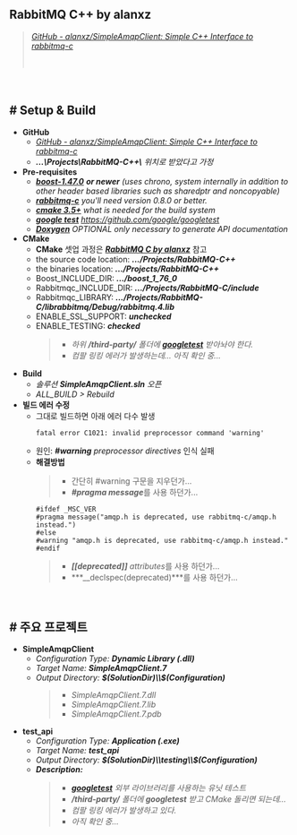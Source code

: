## RabbitMQ C++ by alanxz
> [*GitHub - alanxz/SimpleAmqpClient: Simple C++ Interface to rabbitmq-c*](https://github.com/alanxz/SimpleAmqpClient)
>
> ‌

　

## # Setup & Build

- **GitHub**
    - [*GitHub - alanxz/SimpleAmqpClient: Simple C++ Interface to rabbitmq-c*](https://github.com/alanxz/SimpleAmqpClient)
    - ***...\Projects\RabbitMQ-C++\\*** *위치로 받았다고 가정*
- **Pre-requisites**
    - [***boost-1.47.0***](http://www.boost.org/) ***or newer*** *(uses chrono, system internally in addition to other header based libraries such as sharedptr and noncopyable)*
    - [***rabbitmq-c***](http://github.com/alanxz/rabbitmq-c) *you'll need version 0.8.0 or better.*
    - [***cmake 3.5+***](http://www.cmake.org/) *what is needed for the build system*
    - [***google test***](https://github.com/google/googletest) *https://github.com/google/googletest*
    - [***Doxygen***](http://www.stack.nl/~dimitri/doxygen/) *OPTIONAL only necessary to generate API documentation*
- **CMake**
    - **CMake** 셋업 과정은 [***RabbitMQ C by alanxz***](https://github.com/icodes-studio/wiki/blob/main/STUDY%2BRND/RabbitMQ/Tutorials/C/Tutorial%2000%20-%20Setup.md) 참고
    - the source code location: ***.../Projects/RabbitMQ-C++***
    - the binaries location: ***.../Projects/RabbitMQ-C++***
    - Boost_INCLUDE_DIR: ***.../boost_1_76_0***
    - Rabbitmqc_INCLUDE_DIR: ***.../Projects/RabbitMQ-C/include***
    - Rabbitmqc_LIBRARY: ***.../Projects/RabbitMQ-C/librabbitmq/Debug/rabbitmq.4.lib***
    - ENABLE_SSL_SUPPORT: ***unchecked***
    - ENABLE_TESTING: ***checked***
        > - *하위 **/third-party/** 폴더에* [***googletest***](https://github.com/google/googletest) *받아놔야 한다.*
        > - *컴팔 링킹 에러가 발생하는데... 아직 확인 중...*
- **Build**
    - *솔루션 **SimpleAmqpClient.sln** 오픈*
    - *ALL_BUILD > Rebuild*
- **빌드 에러 수정**
    - 그대로 빌드하면 아래 에러 다수 발생
        ```
        fatal error C1021: invalid preprocessor command 'warning'
        ```
    - 원인: ***#warning*** *preprocessor directives* 인식 실패
    - **해결방법**
        > - 간단히 #warning 구문을 지우던가...
        > - ***#pragma message***를 사용 하던가...
        ```
        #ifdef _MSC_VER
        #pragma message("amqp.h is deprecated, use rabbitmq-c/amqp.h instead.")
        #else
        #warning "amqp.h is deprecated, use rabbitmq-c/amqp.h instead."
        #endif
        ```
        > - ***[[deprecated]]*** *attributes*를 사용 하던가...
        > - ***__declspec(deprecated)***를 사용 하던가...


　

## # 주요 프로젝트

- **SimpleAmqpClient**
    - *Configuration Type:* ***Dynamic Library (.dll)***
    - *Target Name:* ***SimpleAmqpClient.7***
    - *Output Directory:* ***$(SolutionDir)\\$(Configuration)***
        > - *SimpleAmqpClient.7.dll*
        > - *SimpleAmqpClient.7.lib*
        > - *SimpleAmqpClient.7.pdb*
- **test_api**
    - *Configuration Type:* ***Application (.exe)***
    - *Target Name:* ***test_api***
    - *Output Directory:* ***$(SolutionDir)\\testing\\$(Configuration)***
    - ***Description:***
        > - [***googletest***](https://github.com/google/googletest) *외부 라이브러리를 사용하는 유닛 테스트*
        > - ***/third-party/*** *폴더에* ***googletest*** *받고 CMake 돌리면 되는데...*
        > - *컴팔 링킹 에러가 발생하고 있다.*
        > - *아직 확인 중...*
